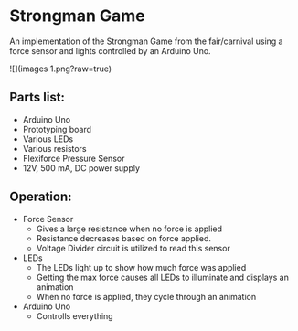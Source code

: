 # Strongman Game
An implementation of the Strongman Game from the fair/carnival using a force sensor and lights controlled by an Arduino Uno.

![](images 1.png?raw=true)

## Parts list:
* Arduino Uno
* Prototyping board
* Various LEDs
* Various resistors
* Flexiforce Pressure Sensor
* 12V, 500 mA, DC power supply

## Operation:
* Force Sensor
    * Gives a large resistance when no force is applied 
    * Resistance decreases based on force applied.
    * Voltage Divider circuit is utilized to read this sensor
* LEDs
    * The LEDs light up to show how much force was applied
    * Getting the max force causes all LEDs to illuminate and displays an animation
    * When no force is applied, they cycle through an animation
* Arduino Uno
    * Controlls everything
